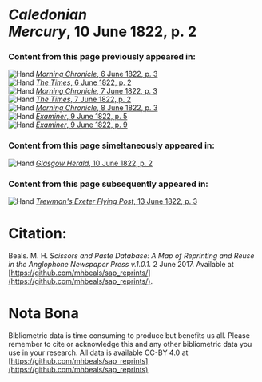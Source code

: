 # *Caledonian Mercury*, 10 June 1822, p. 2  
  
### Content from this page previously appeared in:  
![Hand](http://scissorsandpaste.net/wp-content/uploads/2017/06/smallhandpointer.png) [*Morning Chronicle*, 6 June 1822, p. 3](https://mhbeals.github.io/sap_html/Morning-Chronicle/Morning-Chronicle-6-June-1822-p-3)  
![Hand](http://scissorsandpaste.net/wp-content/uploads/2017/06/smallhandpointer.png) [*The Times*, 6 June 1822, p. 2](https://mhbeals.github.io/sap_html/The-Times/The-Times-6-June-1822-p-2)  
![Hand](http://scissorsandpaste.net/wp-content/uploads/2017/06/smallhandpointer.png) [*Morning Chronicle*, 7 June 1822, p. 3](https://mhbeals.github.io/sap_html/Morning-Chronicle/Morning-Chronicle-7-June-1822-p-3)  
![Hand](http://scissorsandpaste.net/wp-content/uploads/2017/06/smallhandpointer.png) [*The Times*, 7 June 1822, p. 2](https://mhbeals.github.io/sap_html/The-Times/The-Times-7-June-1822-p-2)  
![Hand](http://scissorsandpaste.net/wp-content/uploads/2017/06/smallhandpointer.png) [*Morning Chronicle*, 8 June 1822, p. 3](https://mhbeals.github.io/sap_html/Morning-Chronicle/Morning-Chronicle-8-June-1822-p-3)  
![Hand](http://scissorsandpaste.net/wp-content/uploads/2017/06/smallhandpointer.png) [*Examiner*, 9 June 1822, p. 5](https://mhbeals.github.io/sap_html/Examiner/Examiner-9-June-1822-p-5)  
![Hand](http://scissorsandpaste.net/wp-content/uploads/2017/06/smallhandpointer.png) [*Examiner*, 9 June 1822, p. 9](https://mhbeals.github.io/sap_html/Examiner/Examiner-9-June-1822-p-9)  
  
### Content from this page simeltaneously appeared in:  
![Hand](http://scissorsandpaste.net/wp-content/uploads/2017/06/smallhandpointer.png) [*Glasgow Herald*, 10 June 1822, p. 2](https://mhbeals.github.io/sap_html/Glasgow-Herald/Glasgow-Herald-10-June-1822-p-2)  
  
### Content from this page subsequently appeared in:  
![Hand](http://scissorsandpaste.net/wp-content/uploads/2017/06/smallhandpointer.png) [*Trewman's Exeter Flying Post*, 13 June 1822, p. 3](https://mhbeals.github.io/sap_html/Trewman's-Exeter-Flying-Post/Trewman's-Exeter-Flying-Post-13-June-1822-p-3)  


# Citation: 

Beals. M. H. *Scissors and Paste Database: A Map of Reprinting and Reuse in the Anglophone Newspaper Press v.1.0.1.* 2 June 2017. Available at [https://github.com/mhbeals/sap_reprints/](https://github.com/mhbeals/sap_reprints/). 

# Nota Bona

Bibliometric data is time consuming to produce but benefits us all. Please remember to cite or acknowledge this and any other bibliometric data you use in your research. All data is available CC-BY 4.0 at [https://github.com/mhbeals/sap_reprints](https://github.com/mhbeals/sap_reprints)